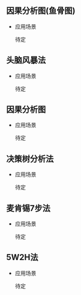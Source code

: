 ## 因果分析图(鱼骨图)

* 应用场景

    待定
    
## 头脑风暴法

* 应用场景

    待定
    
## 因果分析图

* 应用场景

    待定
    
## 决策树分析法

* 应用场景

    待定
    
## 麦肯锡7步法

* 应用场景

    待定

## 5W2H法

* 应用场景

    待定

